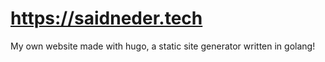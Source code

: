 # https://saidneder.tech

My own website made with hugo, a static site generator written in golang!
